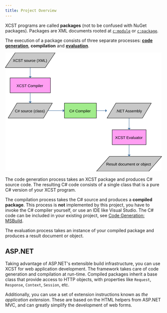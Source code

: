 ```yaml
---
title: Project Overview
---
```


XCST programs are called **packages** (not to be confused with NuGet packages). Packages are XML documents rooted at [`c:module`](../c/module.html) or [`c:package`](../c/package.html).

The execution of a package consists of three separate processes: **[code generation](code-generation.html)**, **compilation** and **[evaluation](evaluation.html)**.

<img src="xcst-flow.svg" style="max-width: 100%"/>

The code generation process takes an XCST package and produces C# source code. The resulting C# code consists of a single class that is a pure C# version of your XCST program.

The compilation process takes the C# source and produces a **compiled package**. This process is **not** implemented by this project, you have to invoke the C# compiler yourself, or use an IDE like Visual Studio. The C# code can be included in your existing project, see [Code Generation: MSBuild](code-generation.html#msbuild).

The evaluation process takes an instance of your compiled package and produces a result document or object.

## ASP.NET

Taking advantage of ASP.NET's extensible build infrastructure, you can use XCST for web application development. The framework takes care of code generation and compilation at run-time. Compiled packages inherit a base class that provide access to HTTP objects, with properties like `Request`, `Response`, `Context`, `Session`, etc.

Additionally, you can use a set of extension instructions known as *the application extension*. These are based on the HTML helpers from ASP.NET MVC, and can greatly simplify the development of web forms.
